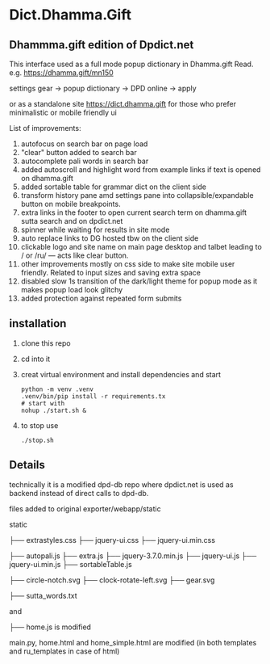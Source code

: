 # Dict.Dhamma.Gift
## Dhammma.gift edition of Dpdict.net 

This interface used as a full mode popup dictionary in Dhamma.gift Read. e.g. https://dhamma.gift/mn150

settings gear -> popup dictionary -> DPD online -> apply

or as a standalone site https://dict.dhamma.gift for those who prefer minimalistic or mobile friendly ui

List of improvements:

1. autofocus on search bar on page load
2. "clear" button added to search bar
3. autocomplete pali words in search bar
4. added autoscroll and highlight word from example links if text is opened on dhamma.gift
5. added sortable table for grammar dict on the client side
6. transform history pane amd settings pane into collapsible/expandable button on mobile breakpoints.
7. extra links in the footer to open current search term on dhamma.gift sutta search and on dpdict.net
8. spinner while waiting for results in site mode
9. auto replace links to DG hosted tbw on the client side
10. clickable logo and site name on main page desktop and talbet leading to / or /ru/ — acts like clear button.
11. other improvements mostly on css side to make site mobile user friendly. Related to input sizes and saving extra space
12. disabled slow 1s transition of the dark/light theme for popup mode as it makes popup load look glitchy
13. added protection against repeated form submits





## installation 

1. clone this repo
2. cd into it
3. creat virtual environment and install dependencies and start
   
   ```
   python -m venv .venv
   .venv/bin/pip install -r requirements.tx
   # start with
   nohup ./start.sh &
   ```
   
4. to stop use
   ```
   ./stop.sh
   ```
   
## Details

technically it is a modified dpd-db repo where dpdict.net is used as backend instead of direct calls to dpd-db.

files added to original exporter/webapp/static

static

├── extrastyles.css
├── jquery-ui.css
├── jquery-ui.min.css

├── autopali.js
├── extra.js
├── jquery-3.7.0.min.js
├── jquery-ui.js
├── jquery-ui.min.js
├── sortableTable.js

├── circle-notch.svg
├── clock-rotate-left.svg
├── gear.svg

├── sutta_words.txt

and 

├── home.js is modified

main.py, home.html and home_simple.html are modified (in both templates and ru_templates in case of html)
 
